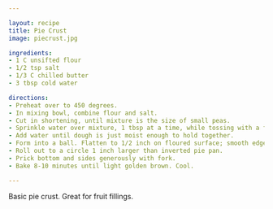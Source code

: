 ```yaml
---

layout: recipe
title: Pie Crust
image: piecrust.jpg

ingredients:
- 1 C unsifted flour
- 1/2 tsp salt
- 1/3 C chilled butter
- 3 tbsp cold water

directions:
- Preheat over to 450 degrees.
- In mixing bowl, combine flour and salt.
- Cut in shortening, until mixture is the size of small peas.
- Sprinkle water over mixture, 1 tbsp at a time, while tossing with a fork. 
- Add water until dough is just moist enough to hold together.
- Form into a ball. Flatten to 1/2 inch on floured surface; smooth edges.
- Roll out to a circle 1 inch larger than inverted pie pan. 
- Prick bottom and sides generously with fork. 
- Bake 8-10 minutes until light golden brown. Cool.

---
```


Basic pie crust. Great for fruit fillings.